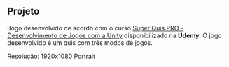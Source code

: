 ## Projeto ##

Jogo desenvolvido de acordo com o curso [Super Quis PRO - Desenvolvimento de Jogos com a Unity](https://www.udemy.com/super-quis-pro-desenvolvimento-de-jogos-com-a-unity/) disponibilizado na **Udemy**. O jogo desenvolvido é um quis com três modos de jogos.

Resolução: 1920x1080 Portrait